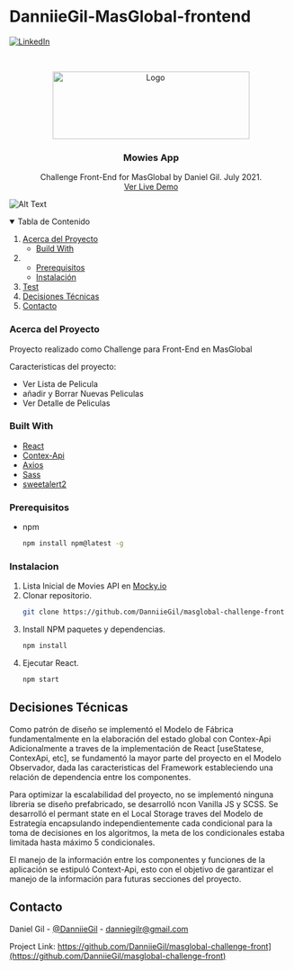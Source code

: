 # DanniieGil-MasGlobal-frontend


[![LinkedIn][linkedin-shield]][linkedin-url]

<!-- PROJECT LOGO -->
<br />
<p align="center">
  <a href="#">
    <img src="https://challenge-masglobal.web.app/static/media/video.05e2910c.svg" alt="Logo" width="350" height="120">
  </a>

  <h3 align="center">Mowies App</h3>

  <p align="center">
  Challenge Front-End for MasGlobal by Daniel Gil. July 2021.
    <br />
    <a href="https://challenge-masglobal.web.app/">Ver Live Demo</a>
    <br />
 
  </p>
</p>

![Alt Text](https://im2.ezgif.com/tmp/ezgif-2-e641abed1bdd.gif)



<!-- TABLE OF CONTENTS -->
<details open="open">
  <summary>Tabla de Contenido</summary>
  <ol>
    <li>
      <a href="#about-the-project">Acerca del Proyecto</a>
      <ul>
        <li><a href="#built-with">Build With</a></li>
      </ul>
    </li>
    <li>
       <ul>
        <li><a href="#Prerequisitos">Prerequisitos</a></li>
        <li><a href="#Instalacion">Instalación</a></li>
      </ul>
    </li>
    <li><a href="#Test">Test</a></li>
     <li><a href="#Decisiones Técnicas">Decisiones Técnicas</a></li>
    <li><a href="#Contacto">Contacto</a></li>
  </ol>
</details>

### Acerca del Proyecto

Proyecto realizado como Challenge para Front-End en MasGlobal

Caracteristicas del proyecto:
* Ver Lista de Pelicula
* añadir y Borrar Nuevas Peliculas
* Ver Detalle de Peliculas


### Built With

* [React](https://es.reactjs.org/)
* [Contex-Api](https://es.redux.js.org/)
* [Axios](https://www.npmjs.com/package/axios)
* [Sass](https://www.npmjs.com/package/sass)
* [sweetalert2](https://www.npmjs.com/package/sass)


### Prerequisitos
* npm
  ```sh
  npm install npm@latest -g
  ```

### Instalacion

1. Lista Inicial de Movies API en [Mocky.io](http://www.mocky.io/v2/5dc3c053300000540034757b)
2. Clonar repositorio.
   ```sh
   git clone https://github.com/DanniieGil/masglobal-challenge-front
   ```
3. Install NPM paquetes y dependencias.
   ```sh
   npm install
   ```
4. Ejecutar React.
   ```sh
   npm start
   ```

  
## Decisiones Técnicas
Como  patrón de diseño se implementó el Modelo de Fábrica fundamentalmente en la elaboración del estado global con Contex-Api
Adicionalmente a traves de la implementación de React [useStatese, ContexApi, etc], se fundamentó la mayor parte del proyecto en el Modelo Observador, dada las caracteristicas del Framework estableciendo una relación de dependencia entre los componentes. 

Para optimizar la escalabilidad del proyecto, no se implementó ninguna libreria se diseño prefabricado, se desarrolló ncon Vanilla JS y SCSS. Se desarrolló el permant state en el Local Storage traves del Modelo de Estrategía encapsulando independientemente cada condicional para la toma de decisiones en los algoritmos, la meta de los condicionales estaba limitada hasta máximo 5 condicionales.
 
El manejo de la información entre los componentes y funciones de la aplicación se estipuló Context-Api, esto con el objetivo de garantizar el manejo de la información para futuras secciones del proyecto.

## Contacto
Daniel Gil - [@DanniieGil](https://twitter.com/DanniieGil) - danniegilr@gmail.com

Project Link: https://github.com/DanniieGil/masglobal-challenge-front](https://github.com/DanniieGil/masglobal-challenge-front)


<!-- https://www.markdownguide.org/basic-syntax/#reference-style-links -->


[linkedin-shield]: https://img.shields.io/badge/-LinkedIn-black.svg?style=for-the-badge&logo=linkedin&colorB=555
[linkedin-url]: https://linkedin.com/in/DanniieGil
